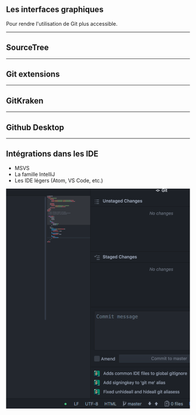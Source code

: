 ## Les interfaces graphiques

Pour rendre l'utilisation de Git plus accessible.

---

## SourceTree

---

## Git extensions

---

## GitKraken

---

## Github Desktop

---

## Intégrations dans les IDE

- MSVS
- La famille IntelliJ
- Les IDE légers (Atom, VS Code, etc.)

![atom git integration](resources/atom_git_integration.png)
